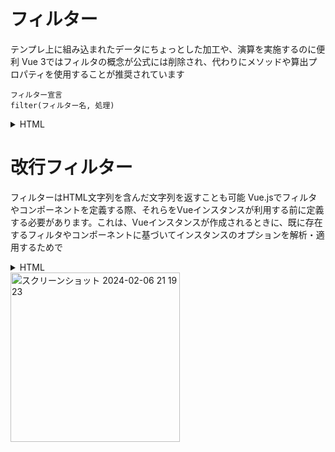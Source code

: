 # フィルター
テンプレ上に組み込まれたデータにちょっとした加工や、演算を実施するのに便利
Vue 3ではフィルタの概念が公式には削除され、代わりにメソッドや算出プロパティを使用することが推奨されています
```
フィルター宣言
filter(フィルター名, 処理) 
```

<details>
  <summary>HTML</summary>
  
```
<!DOCTYPE html>
<html lang="ja">
  <head>
    <meta charset="UTF-8" />
    <script src="https://cdn.jsdelivr.net/npm/vue@2.7.11/dist/vue.js"></script>
    <title>Document</title>
  </head>
  <body>
    <div id="app">
      本日は{{ date | parseDate }} <br />
      料金は{{ price | parsePrice}}となります。
    </div>
    <script>
      new Vue({
        el: '#app',
        data: {
          date: new Date(), //現在の日付と時間のデータを保持するキー名
          price: 10000,
        },

        filters: {
          parseDate: function (date) {
            return (
              date.getFullYear() +
              '年' +
              date.getMonth() +
              '月' +
              date.getDate() +
              '日'
            );
          },
          parsePrice(price) {
            return Number(price).toLocaleString() + '円';
          },
        },
      });
    </script>
  </body>
</html>

```

</details>



# 改行フィルター
フィルターはHTML文字列を含んだ文字列を返すことも可能
Vue.jsでフィルタやコンポーネントを定義する際、それらをVueインスタンスが利用する前に定義する必要があります。これは、Vueインスタンスが作成されるときに、既に存在するフィルタやコンポーネントに基づいてインスタンスのオプションを解析・適用するためで

<details>
  <summary>HTML</summary>
  
```
<!DOCTYPE html>
<html lang="ja">
  <head>
    <meta charset="UTF-8" />
    <script src="https://cdn.jsdelivr.net/npm/vue@2.7.11/dist/vue.js"></script>
    <title>Document</title>
  </head>
  <body>
    <div id="app">
      <textarea v-model="memo" cols="30" rows="10"></textarea>
      <div v-bind:inner-html.prop="memo | nl2br"></div>
    </div>
    <script>
      Vue.filter('nl2br', function (value) {
        if (typeof value !== 'string') {
          return value;
        }
        return value.replace(/\r?\n/g, '<br />');
      });

      new Vue({
        el: '#app',
        data: {
          memo: '',
        },
      });
    </script>
  </body>
</html>

```

</details>
<img width="271" alt="スクリーンショット 2024-02-06 21 19 23" src="https://github.com/kb8864/Study-Notes/assets/128299525/015b74f7-c3ba-4a8e-8826-43fb1267d4e7">


